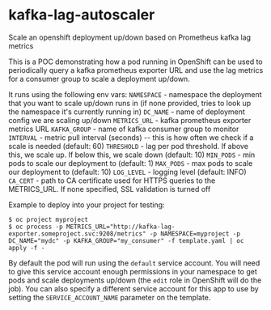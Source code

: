 # kafka-lag-autoscaler
Scale an openshift deployment up/down based on Prometheus kafka lag metrics

This is a POC demonstrating how a pod running in OpenShift can be used to periodically query a kafka prometheus exporter URL and use the lag metrics for a consumer group to scale a deployment up/down.

It runs using the following env vars:
`NAMESPACE` - namespace the deployment that you want to scale up/down runs in (if none provided, tries to look up the namespace it's currently running in)
`DC_NAME` - name of deployment config we are scaling up/down
`METRICS_URL` - kafka prometheus exporter metrics URL
`KAFKA_GROUP` - name of kafka consumer group to monitor
`INTERVAL` - metric pull interval (seconds) -- this is how often we check if a scale is needed (default: 60)
`THRESHOLD` - lag per pod threshold. If above this, we scale up. If below this, we scale down (default: 10)
`MIN_PODS` - min pods to scale our deployment to (default: 1)
`MAX_PODS` - max pods to scale our deployment to (default: 10)
`LOG_LEVEL` - logging level (default: INFO)
`CA_CERT` - path to CA certificate used for HTTPS queries to the METRICS_URL. If none specified, SSL validation is turned off

Example to deploy into your project for testing:
```
$ oc project myproject
$ oc process -p METRICS_URL="http://kafka-lag-exporter.someproject.svc:9208/metrics" -p NAMESPACE=myproject -p DC_NAME="mydc" -p KAFKA_GROUP="my_consumer" -f template.yaml | oc apply -f -
```

By default the pod will run using the `default` service account. You will need to give this service account enough permissions in your namespace to get pods and scale deployments up/down (the `edit` role in OpenShift will do the job). You can also specify a different service account for this app to use by setting the `SERVICE_ACCOUNT_NAME` parameter on the template.
